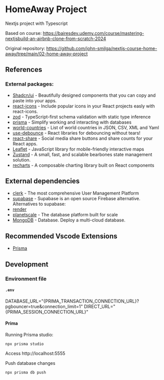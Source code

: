 # HomeAway Project

Nextjs project with Typescript

Based on course:
https://bairesdev.udemy.com/course/mastering-nextjsbuild-an-airbnb-clone-from-scratch-2024

Original repository:
https://github.com/john-smilga/nextjs-course-home-away/tree/main/02-home-away-project

## References

### External packages:

- [Shadcn/ui](https://ui.shadcn.com/) - Beautifully designed components that you can copy and paste into your apps.
- [react-icons](https://react-icons.github.io/react-icons/) - Include popular icons in your React projects easly with react-icons.
- [zod](https://zod.dev/) - TypeScript-first schema validation with static type inference
- [prisma](https://www.prisma.io/) - Simplify working and interacting with databases
- [world-countries](https://www.npmjs.com/package/world-countries) - List of world countries in JSON, CSV, XML and Yaml
- [use-debounce](https://www.npmjs.com/package/use-debounce) - React libraries for debouncing without tears!
- [react-share](https://www.npmjs.com/package/react-share) - Social media share buttons and share counts for your React apps.
- [Leaflet](https://leafletjs.com/) - JavaScript library for mobile-friendly interactive maps
- [Zustand](https://zustand.docs.pmnd.rs/getting-started/introduction) - A small, fast, and scalable bearbones state management solution.
- [recharts](https://recharts.org/) - A composable charting library built on React components

## External dependencies

- [clerk](https://clerk.com/) - The most comprehensive User Management Platform
- [supabase](https://supabase.com/) - Supabase is an open source Firebase alternative.
Alternatives to supabase:
- [render](https://render.com/)
- [planetscale](https://planetscale.com/) - The database platform built for scale
- [MongoDB](https://www.mongodb.com/) - Database. Deploy a multi-cloud database.

## Recommended Vscode Extensions
- [Prisma](https://marketplace.visualstudio.com/items?itemName=Prisma.prisma)


## Development

### Environment file

#### `.env`

DATABASE_URL="{PRIMA_TRANSACTION_CONNECTION_URL}?pgbouncer=true&connection_limit=1"
DIRECT_URL="{PRIMA_SESSION_CONNECTION_URL}"

#### Prima
Running Prisma studio:
```
npx prisma studio
```
Access http://localhost:5555

Push database changes
```
npx prisma db push
```